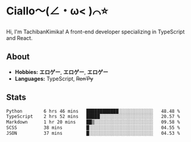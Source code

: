 # Ciallo～(∠・ω< )⌒⭐️

Hi, I'm TachibanKimika! A front-end developer specializing in TypeScript and React.

## About
- **Hobbies:** **エロゲー**, **エロゲー**, **エロゲー**
- **Languages:** TypeScript, ~~Ren’Py~~

## Stats
<!--START_SECTION:waka-->

```txt
Python        6 hrs 46 mins   ████████████░░░░░░░░░░░░░   48.48 %
TypeScript    2 hrs 52 mins   █████░░░░░░░░░░░░░░░░░░░░   20.57 %
Markdown      1 hr 20 mins    ██▒░░░░░░░░░░░░░░░░░░░░░░   09.58 %
SCSS          38 mins         █░░░░░░░░░░░░░░░░░░░░░░░░   04.55 %
JSON          37 mins         █░░░░░░░░░░░░░░░░░░░░░░░░   04.53 %
```

<!--END_SECTION:waka-->

<!-- ![Metrics](https://metrics.lecoq.io/TachibanaKimika?template=classic&base.activity=0&base.community=0&base.repositories=0&languages=1&isocalendar=1&isocalendar.duration=half-year&languages.limit=8&languages.sections=most-used&languages.colors=github&languages.threshold=0%25&languages.indepth=false&languages.recent.load=300&languages.recent.days=14&config.timezone=Asia%2FShanghai)
 -->

